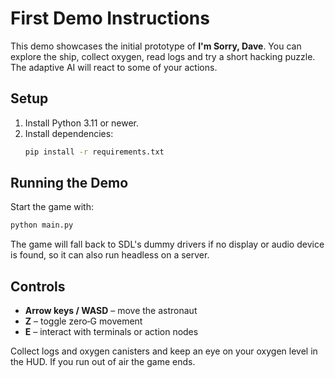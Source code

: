 # First Demo Instructions

This demo showcases the initial prototype of **I'm Sorry, Dave**. You can explore the ship,
collect oxygen, read logs and try a short hacking puzzle. The adaptive AI will
react to some of your actions.

## Setup
1. Install Python 3.11 or newer.
2. Install dependencies:
   ```bash
   pip install -r requirements.txt
   ```

## Running the Demo
Start the game with:
```bash
python main.py
```
The game will fall back to SDL's dummy drivers if no display or audio device is
found, so it can also run headless on a server.

## Controls
- **Arrow keys / WASD** – move the astronaut
- **Z** – toggle zero‑G movement
- **E** – interact with terminals or action nodes

Collect logs and oxygen canisters and keep an eye on your oxygen level in the
HUD. If you run out of air the game ends.
